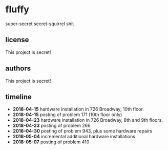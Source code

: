 # fluffy
super-secret secret-squirrel shit

## license
This project is secret!

## authors
This project is secret!

## timeline
- **2018-04-15** hardware installation in 726 Broadway, 10th floor.
- **2018-04-15** posting of problem 171 (10th floor only)
- **2018-04-23** hardware installation in 726 Broadway, 8th and 9th floors.
- **2018-04-23** posting of problem 266
- **2018-04-30** posting of problem 943, plus some hardware repairs
- **2018-05-04** incremental additional hardware installations
- **2018-05-07** posting of problem 410
